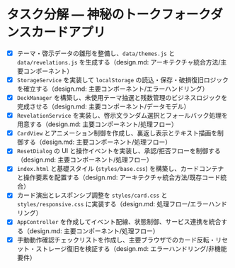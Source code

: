 # タスク分解 — 神秘のトークフォークダンスカードアプリ

- [x] テーマ・啓示データの雛形を整備し、`data/themes.js` と `data/revelations.js` を生成する（design.md: アーキテクチャ統合方法/主要コンポーネント）
- [x] `StorageService` を実装して `localStorage` の読込・保存・破損復旧ロジックを確立する（design.md: 主要コンポーネント/エラーハンドリング）
- [x] `DeckManager` を構築し、未使用テーマ抽選と残数管理のビジネスロジックを完成させる（design.md: 主要コンポーネント/データモデル）
- [x] `RevelationService` を実装し、啓示文ランダム選択とフォールバック処理を用意する（design.md: 主要コンポーネント/処理フロー）
- [x] `CardView` とアニメーション制御を作成し、裏返し表示とテキスト描画を制御する（design.md: 主要コンポーネント/処理フロー）
- [x] `ResetDialog` の UI と操作イベントを実装し、承認/拒否フローを制御する（design.md: 主要コンポーネント/処理フロー）
- [x] `index.html` と基礎スタイル (`styles/base.css`) を構築し、カードコンテナと操作要素を配置する（design.md: アーキテクチャ統合方法/既存コード統合）
- [x] カード演出とレスポンシブ調整を `styles/card.css` と `styles/responsive.css` に実装する（design.md: 処理フロー/エラーハンドリング）
- [x] `AppController` を作成してイベント配線、状態制御、サービス連携を統合する（design.md: 主要コンポーネント/処理フロー）
- [x] 手動動作確認チェックリストを作成し、主要ブラウザでのカード反転・リセット・ストレージ復旧を検証する（design.md: エラーハンドリング/非機能要件）

